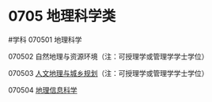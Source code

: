 # 0705 地理科学类
#学科
070501 地理科学

070502 自然地理与资源环境（注：可授理学或管理学学士学位）

070503 [人文地理与城乡规划](https://baike.baidu.com/item/%E4%BA%BA%E6%96%87%E5%9C%B0%E7%90%86%E4%B8%8E%E5%9F%8E%E4%B9%A1%E8%A7%84%E5%88%92/8416559)（注：可授理学或管理学学士学位）

070504 [地理信息科学](https://baike.baidu.com/item/%E5%9C%B0%E7%90%86%E4%BF%A1%E6%81%AF%E7%A7%91%E5%AD%A6/2553662)
